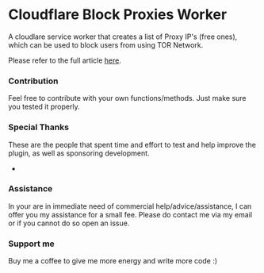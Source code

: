 # Cloudflare Block Proxies Worker
 A cloudlare service worker that creates a list of Proxy IP's (free ones), which can be used to block users from using TOR Network.

Please refer to the full article [here]().

### Contribution
 Feel free to contribute with your own functions/methods. Just make sure you tested it properly.

### Special Thanks
 These are the people that spent time and effort to test and help improve the plugin, as well as sponsoring development.

-

### Assistance
 In your are in immediate need of commercial help/advice/assistance, I can offer you my assistance for a small fee.
 Please do contact me via my email or if you cannot do so open an issue.
 
### Support me
 Buy me a coffee to give me more energy and write more code :)